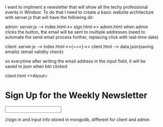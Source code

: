 I want to implment a newsletter that will show all the techy professional events in Windsor.
To do that I need to create a basic website architecture with server.js that will 
have the following dir: 

admin: server.js --> index.html->> sign.html->> admin.html
when admin clicks the button, the email will be sent to multiple addresses
(need to automate the send email process further, replacing click with real-time date)

client: server.js --> index.html->>{===}->> client.html --> data.json(saving emails)
                                                                     (email validity check)



so everytime after writing the email address in the input field, it will be saved to json when btn clicked


client.html
<Events><>About><Contact>
<h1>Sign Up for the Weekly Newsletter</h1>
<input>


//sign in and input info stored in mongodb, different for client and admin